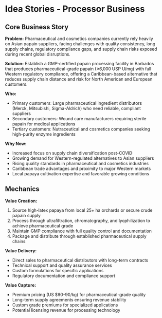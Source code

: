 # Idea Stories - Processor Business

## Core Business Story

**Problem:** Pharmaceutical and cosmetics companies currently rely heavily on Asian papain suppliers, facing challenges with quality consistency, long supply chains, regulatory compliance gaps, and supply chain risks exposed during recent global disruptions.

**Solution:** Establish a GMP-certified papain processing facility in Barbados that produces pharmaceutical-grade papain (≥6,000 USP U/mg) with full Western regulatory compliance, offering a Caribbean-based alternative that reduces supply chain distance and risk for North American and European customers.

**Who:** 
- Primary customers: Large pharmaceutical ingredient distributors (Merck, Mitsubishi, Sigma-Aldrich) who need reliable, compliant suppliers
- Secondary customers: Wound care manufacturers requiring sterile papain for medical applications
- Tertiary customers: Nutraceutical and cosmetics companies seeking high-purity enzyme ingredients

**Why Now:** 
- Increased focus on supply chain diversification post-COVID
- Growing demand for Western-regulated alternatives to Asian suppliers
- Rising quality standards in pharmaceutical and cosmetics industries
- Caribbean trade advantages and proximity to major Western markets
- Local papaya cultivation expertise and favorable growing conditions

## Mechanics

**Value Creation:**
1. Source high-latex papaya from local 25+ ha orchards or secure crude papain supply
2. Process through ultrafiltration, chromatography, and lyophilization to achieve pharmaceutical grade
3. Maintain GMP compliance with full quality control and documentation
4. Package and distribute through established pharmaceutical supply chains

**Value Delivery:**
- Direct sales to pharmaceutical distributors with long-term contracts
- Technical support and quality assurance services
- Custom formulations for specific applications
- Regulatory documentation and compliance support

**Value Capture:**
- Premium pricing (US $60-90/kg) for pharmaceutical-grade quality
- Long-term supply agreements ensuring revenue stability
- Custom grade premiums for specialized applications
- Potential licensing revenue for processing technology
